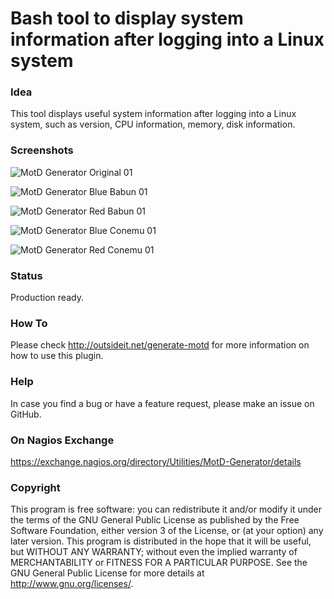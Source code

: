 # Bash tool to display system information after logging into a Linux system

### Idea

This tool displays useful system information after logging into a Linux system, such as version, CPU information, 
memory, disk information. 

### Screenshots

![MotD Generator Original 01](/../screenshots/generate-motd-original-latest.png?raw=true "MotD Generator Original 01")

![MotD Generator Blue Babun 01](/../screenshots/generate-motd-blue-babun-latest.png?raw=true "MotD Generator Blue Babun 01")

![MotD Generator Red Babun 01](/../screenshots/generate-motd-red-babun-latest.png?raw=true "MotD Generator Red Babun 01")

![MotD Generator Blue Conemu 01](/../screenshots/generate-motd-red-conemu.png?raw=true "MotD Generator Blue Conemu 01")

![MotD Generator Red Conemu 01](/../screenshots/generate-motd-red-conemu.png?raw=true "MotD Generator Red Conemu 01")

### Status

Production ready.

### How To

Please check http://outsideit.net/generate-motd for more information on how to use this plugin.

### Help

In case you find a bug or have a feature request, please make an issue on GitHub.

### On Nagios Exchange

https://exchange.nagios.org/directory/Utilities/MotD-Generator/details

### Copyright

This program is free software: you can redistribute it and/or modify it under the terms of the GNU General Public 
License as published by the Free Software Foundation, either version 3 of the License, or (at your option) any later 
version. This program is distributed in the hope that it will be useful, but WITHOUT ANY WARRANTY; without even the 
implied warranty of MERCHANTABILITY or FITNESS FOR A PARTICULAR PURPOSE. See the GNU General Public License for more 
details at <http://www.gnu.org/licenses/>.
